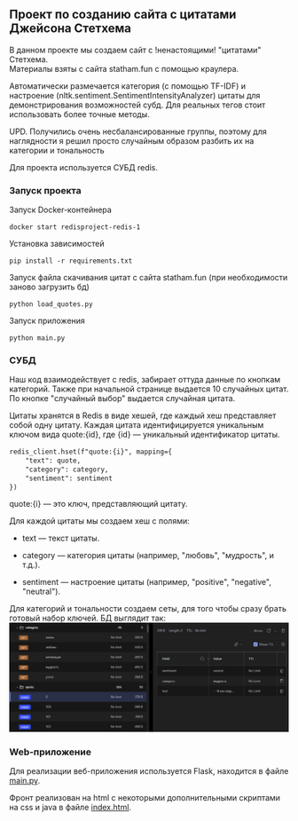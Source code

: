 ## Проект по созданию сайта с цитатами Джейсона Стетхема

В данном проекте мы создаем сайт с !ненастоящими! "цитатами" Стетхема.  
Материалы взяты с сайта statham.fun с помощью краулера.

Автоматически размечается категория (с помощью TF-IDF) и настроение (nltk.sentiment.SentimentIntensityAnalyzer) цитаты для демонстрирования возможностей субд. Для реальных тегов стоит использовать более точные методы.

UPD. Получились очень несбалансированные группы, поэтому для наглядности я решил просто случайным образом разбить их на категории и тональность

Для проекта используется СУБД redis.

### Запуск проекта

Запуск Docker-контейнера 
```
docker start redisproject-redis-1
```

Установка зависимостей
```
pip install -r requirements.txt
```

Запуск файла скачивания цитат с сайта statham.fun (при необходимости заново загрузить бд)
```
python load_quotes.py
```

Запуск приложения
```
python main.py
```
### СУБД
Наш код взаимодействует с redis, забирает оттуда данные по кнопкам категорий. Также при начальной странице выдается 10 случайных цитат. По кнопке "случайный выбор" выдается случайная цитата.

Цитаты хранятся в Redis в виде хешей, где каждый хеш представляет собой одну цитату. Каждая цитата идентифицируется уникальным ключом вида quote:{id}, где {id} — уникальный идентификатор цитаты.

```
redis_client.hset(f"quote:{i}", mapping={
    "text": quote,
    "category": category,
    "sentiment": sentiment
})
```

quote:{i} — это ключ, представляющий цитату.

Для каждой цитаты мы создаем хеш с полями:

- text — текст цитаты.

- category — категория цитаты (например, "любовь", "мудрость", и т.д.).

- sentiment — настроение цитаты (например, "positive", "negative", "neutral").

Для категорий и тональности создаем сеты, для того чтобы сразу брать готовый набор ключей.
БД выглядит так:
![img_1.png](img_1.png)

### Web-приложение
Для реализации веб-приложения используется Flask, находится в файле [main.py](main.py).

Фронт реализован на html с некоторыми дополнительными скриптами на css и java в файле [index.html](templates/index.html).
